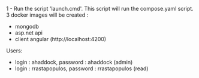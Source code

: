 
1 - Run the script 'launch.cmd'.
This script will run the compose.yaml script.
3 docker images will be created :
- mongodb
- asp.net api
- client angular (http://localhost:4200)

Users:
- login : ahaddock, password : ahaddock (admin)
- login : rrastapopulos, password : rrastapopulos (read)

